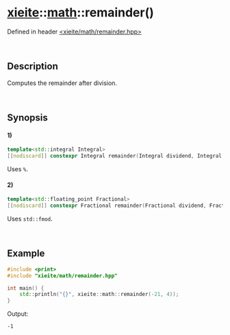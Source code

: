 # [xieite](../../xieite.md)\:\:[math](../../math.md)\:\:remainder\(\)
Defined in header [<xieite/math/remainder.hpp>](../../../include/xieite/math/remainder.hpp)

&nbsp;

## Description
Computes the remainder after division.

&nbsp;

## Synopsis
#### 1)
```cpp
template<std::integral Integral>
[[nodiscard]] constexpr Integral remainder(Integral dividend, Integral divisor) noexcept;
```
Uses `%`.
#### 2)
```cpp
template<std::floating_point Fractional>
[[nodiscard]] constexpr Fractional remainder(Fractional dividend, Fractional divisor) noexcept;
```
Uses `std::fmod`.

&nbsp;

## Example
```cpp
#include <print>
#include "xieite/math/remainder.hpp"

int main() {
    std::println("{}", xieite::math::remainder(-21, 4));
}
```
Output:
```
-1
```
